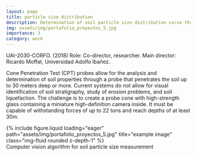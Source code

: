 ```yaml
---
layout: page
title: particle size distribution
description: Determination of soil particle size distribution curve through in-depth optical analysis.
img: assets/img/portafolio_proyectos_5.jpg
importance: 3
category: work
---
```


UAI-2030-CORFO. (2018)
Role: Co-director, researcher. Main director: Ricardo Moffat, Universidad Adolfo Ibañez.

Cone Penetration Test (CPT) probes allow for the analysis and determination of soil properties through a probe that penetrates the soil up to 30 meters deep or more. Current systems do not allow for visual identification of soil stratigraphy, study of erosion problems, and soil liquefaction. The challenge is to create a probe cone with high-strength glass containing a miniature high-definition camera inside. It must be capable of withstanding forces of up to 22 tons and reach depths of at least 30m.


<div class="row">
    <div class="col-sm mt-3 mt-md-0">
        {% include figure.liquid loading="eager" path="assets/img/portafolio_proyectos_5.jpg" title="example image" class="img-fluid rounded z-depth-1" %}
    </div>
</div>
<div class="caption">
   Computer vision algorithm for soil particle size measurement
</div>
